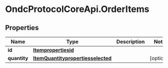 # OndcProtocolCoreApi.OrderItems

## Properties
Name | Type | Description | Notes
------------ | ------------- | ------------- | -------------
**id** | [**Itempropertiesid**](Itempropertiesid.md) |  | 
**quantity** | [**ItemQuantitypropertiesselected**](ItemQuantitypropertiesselected.md) |  | [optional] 
